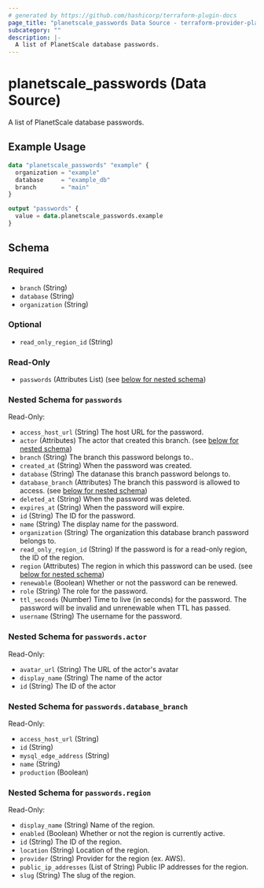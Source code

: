 ```yaml
---
# generated by https://github.com/hashicorp/terraform-plugin-docs
page_title: "planetscale_passwords Data Source - terraform-provider-planetscale"
subcategory: ""
description: |-
  A list of PlanetScale database passwords.
---
```


# planetscale_passwords (Data Source)

A list of PlanetScale database passwords.

## Example Usage

```terraform
data "planetscale_passwords" "example" {
  organization = "example"
  database     = "example_db"
  branch       = "main"
}

output "passwords" {
  value = data.planetscale_passwords.example
}
```

<!-- schema generated by tfplugindocs -->
## Schema

### Required

- `branch` (String)
- `database` (String)
- `organization` (String)

### Optional

- `read_only_region_id` (String)

### Read-Only

- `passwords` (Attributes List) (see [below for nested schema](#nestedatt--passwords))

<a id="nestedatt--passwords"></a>
### Nested Schema for `passwords`

Read-Only:

- `access_host_url` (String) The host URL for the password.
- `actor` (Attributes) The actor that created this branch. (see [below for nested schema](#nestedatt--passwords--actor))
- `branch` (String) The branch this password belongs to..
- `created_at` (String) When the password was created.
- `database` (String) The datanase this branch password belongs to.
- `database_branch` (Attributes) The branch this password is allowed to access. (see [below for nested schema](#nestedatt--passwords--database_branch))
- `deleted_at` (String) When the password was deleted.
- `expires_at` (String) When the password will expire.
- `id` (String) The ID for the password.
- `name` (String) The display name for the password.
- `organization` (String) The organization this database branch password belongs to.
- `read_only_region_id` (String) If the password is for a read-only region, the ID of the region.
- `region` (Attributes) The region in which this password can be used. (see [below for nested schema](#nestedatt--passwords--region))
- `renewable` (Boolean) Whether or not the password can be renewed.
- `role` (String) The role for the password.
- `ttl_seconds` (Number) Time to live (in seconds) for the password. The password will be invalid and unrenewable when TTL has passed.
- `username` (String) The username for the password.

<a id="nestedatt--passwords--actor"></a>
### Nested Schema for `passwords.actor`

Read-Only:

- `avatar_url` (String) The URL of the actor's avatar
- `display_name` (String) The name of the actor
- `id` (String) The ID of the actor


<a id="nestedatt--passwords--database_branch"></a>
### Nested Schema for `passwords.database_branch`

Read-Only:

- `access_host_url` (String)
- `id` (String)
- `mysql_edge_address` (String)
- `name` (String)
- `production` (Boolean)


<a id="nestedatt--passwords--region"></a>
### Nested Schema for `passwords.region`

Read-Only:

- `display_name` (String) Name of the region.
- `enabled` (Boolean) Whether or not the region is currently active.
- `id` (String) The ID of the region.
- `location` (String) Location of the region.
- `provider` (String) Provider for the region (ex. AWS).
- `public_ip_addresses` (List of String) Public IP addresses for the region.
- `slug` (String) The slug of the region.
